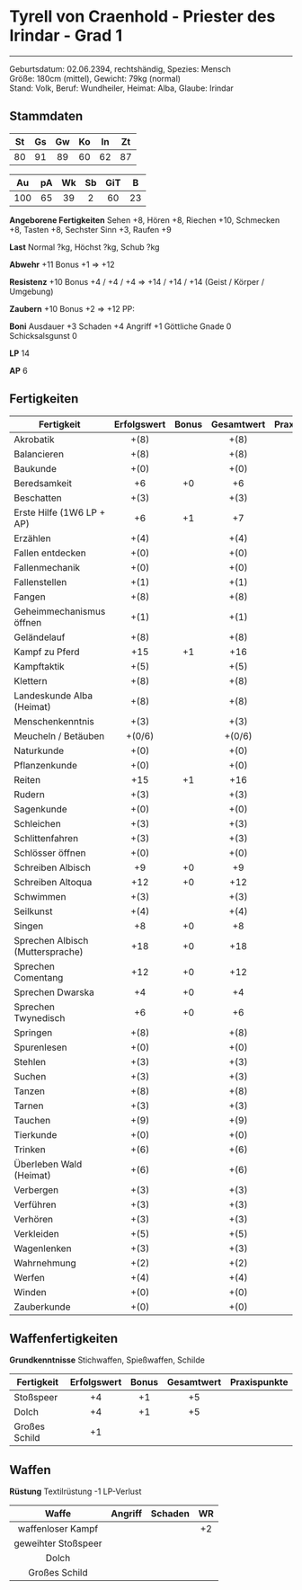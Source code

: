 # Tyrell von Craenhold - Priester des Irindar - Grad 1
---
Geburtsdatum: 02.06.2394, rechtshändig, Spezies: Mensch  
Größe: 180cm (mittel), Gewicht: 79kg (normal)  
Stand: Volk, Beruf: Wundheiler, Heimat: Alba, Glaube: Irindar

## Stammdaten
|  St  |  Gs  |  Gw  |  Ko  |  In  |  Zt  |
| :--: | :--: | :--: | :--: | :--: | :--: |
|  80  |  91  |  89  |  60  |  62  |  87  |

|  Au  |  pA  |  Wk  |  Sb  | GiT  |  B   |
| :--: | :--: | :--: | :--: | :--: | :--: |
| 100  |  65  |  39  |  2   |  60  |  23  |

**Angeborene Fertigkeiten** Sehen +8, Hören +8, Riechen +10, Schmecken +8, Tasten +8, Sechster Sinn +3, Raufen +9

**Last** Normal ?kg, Höchst ?kg, Schub ?kg

**Abwehr** +11 Bonus +1 => +12

**Resistenz** +10 Bonus +4 / +4 / +4 => +14 / +14 / +14 (Geist / Körper / Umgebung)

**Zaubern** +10 Bonus +2 => +12   PP:

**Boni** Ausdauer +3  Schaden +4  Angriff +1   Göttliche Gnade 0   Schicksalsgunst 0

**LP** 14

**AP** 6

## Fertigkeiten
| Fertigkeit                       | Erfolgswert | Bonus | Gesamtwert | Praxispunkte |
| -------------------------------- | :---------: | :---: | :--------: | ------------ |
| Akrobatik                        |    +(8)     |       |    +(8)    |              |
| Balancieren                      |    +(8)     |       |    +(8)    |              |
| Baukunde                         |    +(0)     |       |    +(0)    |              |
| Beredsamkeit                     |     +6      |  +0   |     +6     |              |
| Beschatten                       |    +(3)     |       |    +(3)    |              |
| Erste Hilfe (1W6 LP + AP)        |     +6      |  +1   |     +7     |              |
| Erzählen                         |    +(4)     |       |    +(4)    |              |
| Fallen entdecken                 |    +(0)     |       |    +(0)    |              |
| Fallenmechanik                   |    +(0)     |       |    +(0)    |              |
| Fallenstellen                    |    +(1)     |       |    +(1)    |              |
| Fangen                           |    +(8)     |       |    +(8)    |              |
| Geheimmechanismus öffnen         |    +(1)     |       |    +(1)    |              |
| Geländelauf                      |    +(8)     |       |    +(8)    |              |
| Kampf zu Pferd                   |     +15     |  +1   |    +16     |              |
| Kampftaktik                      |    +(5)     |       |    +(5)    |              |
| Klettern                         |    +(8)     |       |    +(8)    |              |
| Landeskunde Alba (Heimat)        |    +(8)     |       |    +(8)    |              |
| Menschenkenntnis                 |    +(3)     |       |    +(3)    |              |
| Meucheln / Betäuben              |   +(0/6)    |       |   +(0/6)   |              |
| Naturkunde                       |    +(0)     |       |    +(0)    |              |
| Pflanzenkunde                    |    +(0)     |       |    +(0)    |              |
| Reiten                           |     +15     |  +1   |    +16     |              |
| Rudern                           |    +(3)     |       |    +(3)    |              |
| Sagenkunde                       |    +(0)     |       |    +(0)    |              |
| Schleichen                       |    +(3)     |       |    +(3)    |              |
| Schlittenfahren                  |    +(3)     |       |    +(3)    |              |
| Schlösser öffnen                 |    +(0)     |       |    +(0)    |              |
| Schreiben Albisch                |     +9      |  +0   |     +9     |              |
| Schreiben Altoqua                |     +12     |  +0   |    +12     |              |
| Schwimmen                        |    +(3)     |       |    +(3)    |              |
| Seilkunst                        |    +(4)     |       |    +(4)    |              |
| Singen                           |     +8      |  +0   |     +8     |              |
| Sprechen Albisch (Muttersprache) |     +18     |  +0   |    +18     |              |
| Sprechen Comentang               |     +12     |  +0   |    +12     |              |
| Sprechen Dwarska                 |     +4      |  +0   |     +4     |              |
| Sprechen Twynedisch              |     +6      |  +0   |     +6     |              |
| Springen                         |    +(8)     |       |    +(8)    |              |
| Spurenlesen                      |    +(0)     |       |    +(0)    |              |
| Stehlen                          |    +(3)     |       |    +(3)    |              |
| Suchen                           |    +(3)     |       |    +(3)    |              |
| Tanzen                           |    +(8)     |       |    +(8)    |              |
| Tarnen                           |    +(3)     |       |    +(3)    |              |
| Tauchen                          |    +(9)     |       |    +(9)    |              |
| Tierkunde                        |    +(0)     |       |    +(0)    |              |
| Trinken                          |    +(6)     |       |    +(6)    |              |
| Überleben Wald (Heimat)          |    +(6)     |       |    +(6)    |              |
| Verbergen                        |    +(3)     |       |    +(3)    |              |
| Verführen                        |    +(3)     |       |    +(3)    |              |
| Verhören                         |    +(3)     |       |    +(3)    |              |
| Verkleiden                       |    +(5)     |       |    +(5)    |              |
| Wagenlenken                      |    +(3)     |       |    +(3)    |              |
| Wahrnehmung                      |    +(2)     |       |    +(2)    |              |
| Werfen                           |    +(4)     |       |    +(4)    |              |
| Winden                           |    +(0)     |       |    +(0)    |              |
| Zauberkunde                      |    +(0)     |       |    +(0)    |              |

## Waffenfertigkeiten

**Grundkenntnisse**  Stichwaffen, Spießwaffen, Schilde

| Fertigkeit    | Erfolgswert | Bonus | Gesamtwert | Praxispunkte |
| ------------- | :---------: | :---: | :--------: | ------------ |
| Stoßspeer     |     +4      |  +1   |     +5     |              |
| Dolch         |     +4      |  +1   |     +5     |              |
| Großes Schild |     +1      |       |            |              |

## Waffen

**Rüstung** Textilrüstung -1 LP-Verlust

|       Waffe         | Angriff | Schaden |  WR  |
| :-----------------: | :-----: | :-----: | :--: |
| waffenloser Kampf   |         |         |  +2  |
| geweihter Stoßspeer |         |         |      |
|       Dolch         |         |         |      |
|   Großes Schild     |         |         |      |
